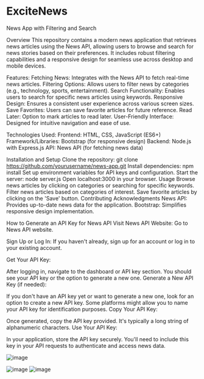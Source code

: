 # ExciteNews
News App with Filtering and Search

Overview
This repository contains a modern news application that retrieves news articles using the News API, allowing users to browse and search for news stories based on their preferences. It includes robust filtering capabilities and a responsive design for seamless use across desktop and mobile devices.

Features:
Fetching News: Integrates with the News API to fetch real-time news articles.
Filtering Options: Allows users to filter news by categories (e.g., technology, sports, entertainment).
Search Functionality: Enables users to search for specific news articles using keywords.
Responsive Design: Ensures a consistent user experience across various screen sizes.
Save Favorites: Users can save favorite articles for future reference.
Read Later: Option to mark articles to read later.
User-Friendly Interface: Designed for intuitive navigation and ease of use.


Technologies Used:
Frontend: HTML, CSS, JavaScript (ES6+)
Framework/Libraries: Bootstrap (for responsive design)
Backend: Node.js with Express.js
API: News API (for fetching news data)

Installation and Setup
Clone the repository: git clone https://github.com/yourusername/news-app.git
Install dependencies: npm install
Set up environment variables for API keys and configuration.
Start the server: node server.js
Open localhost:3000 in your browser.
Usage
Browse news articles by clicking on categories or searching for specific keywords.
Filter news articles based on categories of interest.
Save favorite articles by clicking on the 'Save' button.
Contributing
Acknowledgments
News API: Provides up-to-date news data for the application.
Bootstrap: Simplifies responsive design implementation.



How to Generate an API Key for News API
Visit News API Website: Go to News API website.

Sign Up or Log In: If you haven't already, sign up for an account or log in to your existing account.

Get Your API Key:

After logging in, navigate to the dashboard or API key section.
You should see your API key or the option to generate a new one.
Generate a New API Key (if needed):

If you don't have an API key yet or want to generate a new one, look for an option to create a new API key.
Some platforms might allow you to name your API key for identification purposes.
Copy Your API Key:

Once generated, copy the API key provided. It's typically a long string of alphanumeric characters.
Use Your API Key:

In your application, store the API key securely. You'll need to include this key in your API requests to authenticate and access news data.

![image](https://github.com/user-attachments/assets/bd966a98-a124-4930-920d-181e7ad89511)

![image](https://github.com/user-attachments/assets/bb7608a3-f8fd-4434-9883-cb72c5d73481)
![image](https://github.com/user-attachments/assets/93167779-32ba-4fb6-aa93-3bdca6b80149)
 


